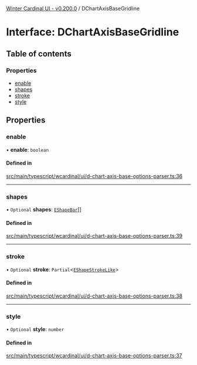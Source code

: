 [Winter Cardinal UI - v0.200.0](../index.md) / DChartAxisBaseGridline

# Interface: DChartAxisBaseGridline

## Table of contents

### Properties

- [enable](DChartAxisBaseGridline.md#enable)
- [shapes](DChartAxisBaseGridline.md#shapes)
- [stroke](DChartAxisBaseGridline.md#stroke)
- [style](DChartAxisBaseGridline.md#style)

## Properties

### enable

• **enable**: `boolean`

#### Defined in

[src/main/typescript/wcardinal/ui/d-chart-axis-base-options-parser.ts:36](https://github.com/winter-cardinal/winter-cardinal-ui/blob/v0.200.0/src/main/typescript/wcardinal/ui/d-chart-axis-base-options-parser.ts#L36)

___

### shapes

• `Optional` **shapes**: [`EShapeBar`](../classes/EShapeBar.md)[]

#### Defined in

[src/main/typescript/wcardinal/ui/d-chart-axis-base-options-parser.ts:39](https://github.com/winter-cardinal/winter-cardinal-ui/blob/v0.200.0/src/main/typescript/wcardinal/ui/d-chart-axis-base-options-parser.ts#L39)

___

### stroke

• `Optional` **stroke**: `Partial`<[`EShapeStrokeLike`](EShapeStrokeLike.md)\>

#### Defined in

[src/main/typescript/wcardinal/ui/d-chart-axis-base-options-parser.ts:38](https://github.com/winter-cardinal/winter-cardinal-ui/blob/v0.200.0/src/main/typescript/wcardinal/ui/d-chart-axis-base-options-parser.ts#L38)

___

### style

• `Optional` **style**: `number`

#### Defined in

[src/main/typescript/wcardinal/ui/d-chart-axis-base-options-parser.ts:37](https://github.com/winter-cardinal/winter-cardinal-ui/blob/v0.200.0/src/main/typescript/wcardinal/ui/d-chart-axis-base-options-parser.ts#L37)
